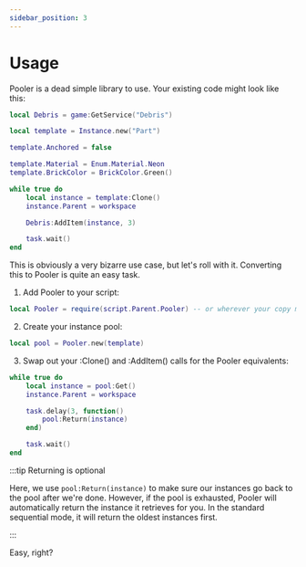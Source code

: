 ```yaml
---
sidebar_position: 3
---
```


# Usage

Pooler is a dead simple library to use. Your existing code might look like this:

```lua
local Debris = game:GetService("Debris")

local template = Instance.new("Part")

template.Anchored = false

template.Material = Enum.Material.Neon
template.BrickColor = BrickColor.Green()

while true do
    local instance = template:Clone()
    instance.Parent = workspace

    Debris:AddItem(instance, 3)

    task.wait()
end
```

This is obviously a very bizarre use case, but let's roll with it. Converting this to Pooler is quite an easy task.

1. Add Pooler to your script:

```lua
local Pooler = require(script.Parent.Pooler) -- or wherever your copy might be...
```

2. Create your instance pool:

```lua
local pool = Pooler.new(template)
```

3. Swap out your :Clone() and :AddItem() calls for the Pooler equivalents:

```lua
while true do
    local instance = pool:Get()
    instance.Parent = workspace

    task.delay(3, function()
        pool:Return(instance)
    end)

    task.wait()
end
```

:::tip Returning is optional

Here, we use `pool:Return(instance)` to make sure our instances go back to the pool after we're done. However, if the pool is exhausted,
Pooler will automatically return the instance it retrieves for you. In the standard sequential mode, it will return the oldest instances
first.

:::

Easy, right?
